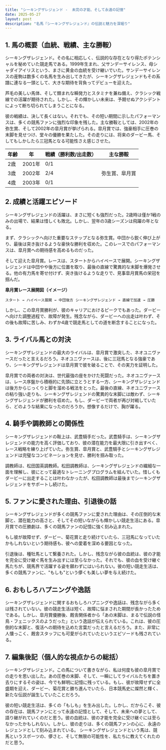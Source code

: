 ```yaml
---
title: "シーキングザレジェンド -  未完の才能、そして永遠の記憶"
date: 2025-05-27
layout: post
description: "名馬『シーキングザレジェンド』の伝説と魅力を深堀り"
---
```


## 1. 馬の概要（血統、戦績、主な勝鞍）

シーキングザレジェンド。その名に相応しく、伝説的な存在となり得たポテンシャルを秘めていた競走馬である。1999年生まれ、父サンデーサイレンス、母シャダイアイリスという、まさに黄金の血統を受け継いでいた。サンデーサイレンスの産駒は数多くの名馬を生み出してきたが、シーキングザレジェンドもその系譜に連なる一頭として、大きな期待を背負ってデビューを迎えた。

芦毛の美しい馬体、そして類まれな瞬発力とスタミナを兼ね備え、クラシック戦線での活躍が期待された。しかし、その輝かしい未来は、予期せぬアクシデントによって断ち切られてしまうことになる。

彼の戦績は、決して長くはない。それでも、その短い期間に示したパフォーマンスは、多くの競馬ファンに強烈な印象を残した。主な勝鞍としては、2002年の弥生賞、そして2002年の皐月賞が挙げられる。皐月賞では、強豪相手に圧巻の末脚を見せつけ、堂々の優勝を果たした。その走りには、将来のダービー馬、そしてもしかしたら三冠馬となる可能性さえ感じさせた。

| 年齢 | 年 | 戦績（勝利数/出走数）| 主な勝鞍 |
|---|---|---|---|
| 2歳 | 2001年 | 0/1 |  |
| 3歳 | 2002年 | 2/4 | 弥生賞、皐月賞 |
| 4歳 | 2003年 | 0/1 |  |


## 2. 成績と活躍エピソード

シーキングザレジェンドの活躍は、まさに短くも強烈だった。2歳時は僅か1戦のみの出場で、結果は惜しくも敗北。しかし、翌年の3歳シーズンは飛躍の年となる。

まず、クラシックへ向けた重要なステップとなる弥生賞。中団から鋭く伸び上がり、最後は突き抜けるような豪快な勝利を収めた。このレースでのパフォーマンスは、皐月賞への期待感を高めるものだった。

そして迎えた皐月賞。レースは、スタートからハイペースで展開。シーキングザレジェンドは中団やや後方に位置を取り、最後の直線で驚異的な末脚を爆発させる。他の有力馬を寄せ付けず、突き抜けるような走りで、見事皐月賞馬の栄冠を掴んだ。


**皐月賞レース展開図（イメージ）**

```
スタート → ハイペース展開 → 中団後方 シーキングザレジェンド → 直線で加速 → 圧勝
```

しかし、この皐月賞勝利が、彼のキャリアにおけるピークでもあった。ダービーへ向けた調整過程で、故障が発生。残念ながら、ダービーへの出走は叶わず、その後も故障に苦しみ、わずか4歳で競走馬としての道を断念することになった。


## 3. ライバル馬との対決

シーキングザレジェンドの最大のライバルは、皐月賞で激突した、ネオユニヴァースだったと言えるだろう。ネオユニヴァースは、後に三冠馬となる強豪であり、シーキングザレジェンドは皐月賞で彼を破ることで、その実力を証明した。

皐月賞での両者の対決は、世代最強の座をかけた死闘だった。ネオユニヴァースは、レース序盤から積極的に先頭に立とうとする一方、シーキングザレジェンドは後方からじっくりと脚を溜める戦法をとった。最後の直線、ネオユニヴァースの粘り強い走りも、シーキングザレジェンドの驚異的な末脚には敵わず、シーキングザレジェンドが勝利を収めた。もし、ダービーで両者が再び対戦していたら、どのような結果になったのだろうか。想像するだけで、胸が躍る。


## 4. 騎手や調教師との関係性

シーキングザレジェンドの鞍上は、武豊騎手だった。武豊騎手は、シーキングザレジェンドの能力を高く評価しており、彼の潜在能力を最大限に引き出すべく、レース戦略を練り上げていた。弥生賞、皐月賞と、武豊騎手とシーキングザレジェンドは完璧なコンビネーションを見せ、勝利を掴み取った。

調教師は、松田国英調教師。松田調教師は、シーキングザレジェンドの繊細な一面を理解し、彼にとって最適なトレーニングプログラムを組んでいた。惜しくもダービーに出走することは叶わなかったが、松田調教師は最後までシーキングザレジェンドをサポートし続けた。


## 5. ファンに愛された理由、引退後の話

シーキングザレジェンドが多くの競馬ファンに愛された理由は、その圧倒的な末脚と、潜在能力の高さと、そしてその短いながらも輝かしい競走生活にある。皐月賞での圧勝劇は、多くの競馬ファンの記憶に強く刻み込まれた。

もし彼が故障せず、ダービー、菊花賞と走り続けていたら、三冠馬になっていたかもしれないという期待感も、彼への愛着を深める要因となった。  

引退後は、種牡馬として繋養された。しかし、残念ながら彼の血統は、彼の才能を完全に受け継ぐ馬を生み出すには至らなかった。それでも、彼の血を受け継ぐ馬たちが、競馬界で活躍する姿を願わずにはいられない。彼の短い競走生活は、多くの競馬ファンに、"もしも"という儚くも美しい夢を与え続けた。


## 6. おもしろハプニングや逸話

シーキングザレジェンドに関するおもしろハプニングや逸話は、残念ながら多くは残されていない。彼の競走生活は短く、故障に悩まされた期間が長かったためである。しかし、皐月賞優勝後、厩舎関係者から「あの末脚は、まるで伝説の怪鳥・フェニックスのようだった」という逸話が伝えられている。これは、彼の圧倒的な末脚と、復活への期待を込めた言葉だったと言えるだろう。また、非常に人懐っこく、厩舎スタッフにも可愛がられていたというエピソードも残されている。


## 7. 編集後記（個人的な視点からの総括）

シーキングザレジェンド。この馬について書きながら、私は何度も彼の皐月賞での走りを思い出した。あの圧巻の末脚、そして、一瞬にしてライバルたちを置き去りにするその姿は、今でも鮮明に記憶に残っている。もし、彼が故障せずに全盛期を迎え、ダービー、菊花賞と勝ち進んでいたら、日本競馬史に燦然と輝く、新たな伝説が誕生していたことだろう。

彼の短い競走生活は、多くの「もしも」を生み出した。しかし、だからこそ、彼の存在は、競馬ファンにとって永遠の記憶として、そして、未来への夢として、語り継がれていくのだと思う。彼の血統は、彼の才能を完全に受け継ぐには至らなかったかもしれない。しかし、彼の走りは、多くの競馬ファンの心に、永遠のレジェンドとして刻み込まれている。  シーキングザレジェンドという馬は、競馬というスポーツの、儚さと、そして無限の可能性を、私たちに教えてくれたのだと思う。
